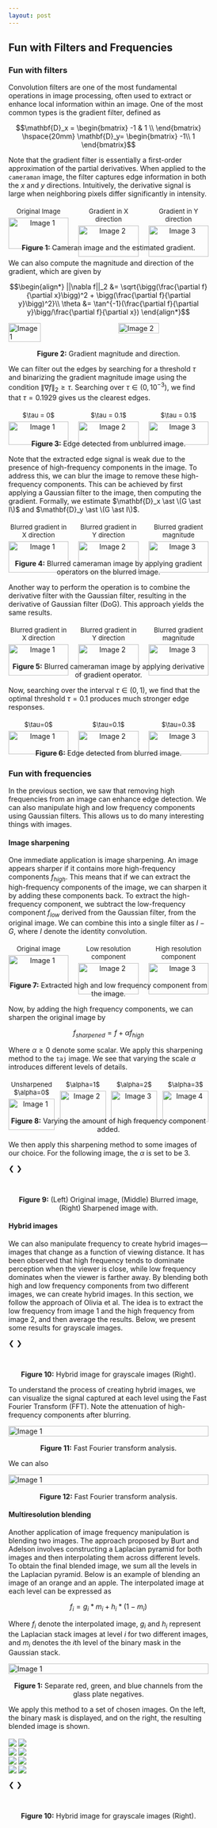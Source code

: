 ```yaml
---
layout: post
---
```


## Fun with Filters and Frequencies

### Fun with filters

Convolution filters are one of the most fundamental operations in image processing, often used to extract or enhance local information within an image. One of the most common types is the gradient filter, defined as

$$\mathbf{D}_x = \begin{bmatrix} -1 & 1 \\
\end{bmatrix} \hspace{20mm} \mathbf{D}_y= \begin{bmatrix}
-1\\
1
\end{bmatrix}$$

Note that the gradient filter is essentially a first-order approximation of the partial derivatives. When applied to the `cameraman` image, the filter captures edge information in both the $x$ and $y$ directions. Intuitively, the derivative signal is large when neighboring pixels differ significantly in intensity.

<div style="display: flex; justify-content: space-between;">
  <div style="text-align: center; width: 30%;">
    <p style="font-size: small; margin: 5px 0;">Original Image</p>
    <img src="{{ site.baseurl }}/assets/proj2_images/cameraman.jpg" alt="Image 1" style="width: 100%; height: auto;">
  </div>
  <div style="text-align: center; width: 30%;">
    <p style="font-size: small; margin: 5px 0;">Gradient in X direction</p>
    <img src="{{ site.baseurl }}/assets/proj2_images/cameraman_grad_x.jpg" alt="Image 2" style="width: 100%; height: auto;">
  </div>
  <div style="text-align: center; width: 30%;">
    <p style="font-size: small; margin: 5px 0;">Gradient in Y direction</p>
    <img src="{{ site.baseurl }}/assets/proj2_images/cameraman_grad_y.jpg" alt="Image 3" style="width: 100%; height: auto;">
  </div>
</div>
<p style="text-align: center; margin-top: 15px;"><strong>Figure 1:</strong> Cameran image and the estimated gradient.</p>


We can also compute the magnitude and direction of the gradient, which are given by

$$\begin{align*}
||\nabla f||_2 &= \sqrt{\bigg(\frac{\partial f}{\partial x}\bigg)^2 + \bigg(\frac{\partial f}{\partial y}\bigg)^2}\\
\theta &= \tan^{-1}(\frac{\partial f}{\partial y}\bigg/\frac{\partial f}{\partial x})
\end{align*}$$

<div style="display: flex; justify-content: space-between;">
  <img src="{{ site.baseurl }}/assets/proj2_images/cameraman_magnitude.jpg" alt="Image 1" style="width: 40%; height: auto;">
  <img src="{{ site.baseurl }}/assets/proj2_images/cameraman_grad_dir.jpg" alt="Image 2" style="width: 45%; height: auto;">
</div>
<p style="text-align: center; margin-top: 15px;"><strong>Figure 2:</strong> Gradient magnitude and direction.</p>

We can filter out the edges by searching for a threshold $\tau$ and binarizing the gradient magnitude image using the condition $\|\nabla f\|_2 \geq \tau$. Searching over $\tau \in (0, 10^{-3})$, we find that $\tau = 0.1929$ gives us the clearest edges. 

<div style="display: flex; justify-content: space-between;">
  <div style="text-align: center; width: 30%;">
    <p style="font-size: small; margin: 5px 0;"> $\tau = 0$ </p>
    <img src="{{ site.baseurl }}/assets/proj2_images/cameraman_unblurred_0.jpg" alt="Image 1" style="width: 100%; height: auto;">
  </div>
  <div style="text-align: center; width: 30%;">
    <p style="font-size: small; margin: 5px 0;"> $\tau = 0.1$ </p>
    <img src="{{ site.baseurl }}/assets/proj2_images/cameraman_unblurred_1.jpg" alt="Image 2" style="width: 100%; height: auto;">
  </div>
  <div style="text-align: center; width: 30%;">
    <p style="font-size: small; margin: 5px 0;"> $\tau = 0.1$ </p>
    <img src="{{ site.baseurl }}/assets/proj2_images/cameraman_unblurred_2.jpg" alt="Image 3" style="width: 100%; height: auto;">
  </div>
</div>
<p style="text-align: center; margin-top: 15px;"><strong>Figure 3:</strong> Edge detected from unblurred image.</p>

Note that the extracted edge signal is weak due to the presence of high-frequency components in the image. To address this, we can blur the image to remove these high-frequency components. This can be achieved by first applying a Gaussian filter to the image, then computing the gradient. Formally, we estimate $\mathbf{D}_x \ast \(G \ast I\)$ and $\mathbf{D}_y \ast \(G \ast I\)$.

<div style="display: flex; justify-content: space-between;">
  <div style="text-align: center; width: 30%;">
    <p style="font-size: small; margin: 5px 0;"> Blurred gradient in X direction </p>
    <img src="{{ site.baseurl }}/assets/proj2_images/cameraman_grad_blurred_x.jpg" alt="Image 1" style="width: 100%; height: auto;">
  </div>
  <div style="text-align: center; width: 30%;">
    <p style="font-size: small; margin: 5px 0;"> Blurred gradient in Y direction </p>
    <img src="{{ site.baseurl }}/assets/proj2_images/cameraman_grad_blurred_y.jpg" alt="Image 2" style="width: 100%; height: auto;">
  </div>
  <div style="text-align: center; width: 30%;">
    <p style="font-size: small; margin: 5px 0;"> Blurred gradient magnitude </p>
    <img src="{{ site.baseurl }}/assets/proj2_images/cameraman_blurred_magnitude.jpg" alt="Image 3" style="width: 100%; height: auto;">
  </div>
</div>
<p style="text-align: center; margin-top: 15px;"><strong>Figure 4:</strong> Blurred cameraman image by applying gradient operators on the blurred image.</p>

Another way to perform the operation is to combine the derivative filter with the Gaussian filter, resulting in the derivative of Gaussian filter (DoG). This approach yields the same results.

<div style="display: flex; justify-content: space-between;">
  <div style="text-align: center; width: 30%;">
    <p style="font-size: small; margin: 5px 0;"> Blurred gradient in X direction </p>
    <img src="{{ site.baseurl }}/assets/proj2_images/cameraman_grad_blurred_dog_x.jpg" alt="Image 1" style="width: 100%; height: auto;">
  </div>
  <div style="text-align: center; width: 30%;">
    <p style="font-size: small; margin: 5px 0;"> Blurred gradient in Y direction </p>
    <img src="{{ site.baseurl }}/assets/proj2_images/cameraman_grad_blurred_dog_y.jpg" alt="Image 2" style="width: 100%; height: auto;">
  </div>
  <div style="text-align: center; width: 30%;">
    <p style="font-size: small; margin: 5px 0;"> Blurred gradient magnitude </p>
    <img src="{{ site.baseurl }}/assets/proj2_images/cameraman_blurred_dog_magnitude.jpg" alt="Image 3" style="width: 100%; height: auto;">
  </div>
</div>
<p style="text-align: center; margin-top: 15px;"><strong>Figure 5:</strong> Blurred cameraman image by applying derivative of gradient operator.</p>

Now, searching over the interval $\tau \in (0, 1)$, we find that the optimal threshold $\tau=0.1$ produces much stronger edge responses.

<div style="display: flex; justify-content: space-between;">
  <div style="text-align: center; width: 30%;">
    <p style="font-size: small; margin: 5px 0;"> $\tau=0$ </p>
    <img src="{{ site.baseurl }}/assets/proj2_images/cameraman_blurred_0.jpg" alt="Image 1" style="width: 100%; height: auto;">
  </div>
  <div style="text-align: center; width: 30%;">
    <p style="font-size: small; margin: 5px 0;"> $\tau=0.1$ </p>
    <img src="{{ site.baseurl }}/assets/proj2_images/cameraman_blurred_1.jpg" alt="Image 2" style="width: 100%; height: auto;">
  </div>
  <div style="text-align: center; width: 30%;">
    <p style="font-size: small; margin: 5px 0;"> $\tau=0.3$ </p>
    <img src="{{ site.baseurl }}/assets/proj2_images/cameraman_blurred_2.jpg" alt="Image 3" style="width: 100%; height: auto;">
  </div>
</div>
<p style="text-align: center; margin-top: 15px;"><strong>Figure 6:</strong> Edge detected from blurred image.</p>

### Fun with frequencies

In the previous section, we saw that removing high frequencies from an image can enhance edge detection. We can also manipulate high and low frequency components using Gaussian filters. This allows us to do many interesting things with images.

#### Image sharpening

One immediate application is image sharpening. An image appears sharper if it contains more high-frequency components $f_{high}$. This means that if we can extract the high-frequency components of the image, we can sharpen it by adding these components back. To extract the high-frequency component, we subtract the low-frequency component $f_{low}$ derived from the Gaussian filter, from the original image. We can combine this into a single filter as $I - G$, where $I$ denote the identity convolution.

<div style="display: flex; justify-content: space-between;">
  <div style="text-align: center; width: 30%;">
    <p style="font-size: small; margin: 5px 0;">Original image</p>
    <img src="{{ site.baseurl }}/assets/proj2_images/taj.jpg" alt="Image 1" style="width: 100%; height: auto;">
  </div>
  <div style="text-align: center; width: 30%;">
    <p style="font-size: small; margin: 5px 0;">Low resolution component</p>
    <img src="{{ site.baseurl }}/assets/proj2_images/taj_low_freq.jpg" alt="Image 2" style="width: 100%; height: auto;">
  </div>
  <div style="text-align: center; width: 30%;">
    <p style="font-size: small; margin: 5px 0;">High resolution component</p>
    <img src="{{ site.baseurl }}/assets/proj2_images/tag_high_freq.jpg" alt="Image 3" style="width: 100%; height: auto;">
  </div>
</div>
<p style="text-align: center; margin-top: 15px;"><strong>Figure 7:</strong> Extracted high and low frequency component from the image.</p>

Now, by adding the high frequency components, we can sharpen the original image by 

$$f_{sharpened} = f + \alpha f_{high}$$

Where $\alpha\geq 0$ denote some scalar. We apply this sharpening method to the `taj` image. We see that varying the scale $\alpha$ introduces different levels of details. 

<div style="display: flex; justify-content: space-between;">
  <div style="text-align: center; width: 23%;">
    <p style="font-size: small; margin: 5px 0;">Unsharpened $\alpha=0$</p>
    <img src="{{ site.baseurl }}/assets/proj2_images/taj_enhanced_0.jpg" alt="Image 1" style="width: 100%; height: auto;">
  </div>
  <div style="text-align: center; width: 23%;">
    <p style="font-size: small; margin: 5px 0;">$\alpha=1$</p>
    <img src="{{ site.baseurl }}/assets/proj2_images/taj_enhanced_1.jpg" alt="Image 2" style="width: 100%; height: auto;">
  </div>
  <div style="text-align: center; width: 23%;">
    <p style="font-size: small; margin: 5px 0;">$\alpha=2$</p>
    <img src="{{ site.baseurl }}/assets/proj2_images/taj_enhanced_2.jpg" alt="Image 3" style="width: 100%; height: auto;">
  </div>
  <div style="text-align: center; width: 23%;">
    <p style="font-size: small; margin: 5px 0;">$\alpha=3$</p>
    <img src="{{ site.baseurl }}/assets/proj2_images/taj_enhanced_3.jpg" alt="Image 4" style="width: 100%; height: auto;">
  </div>
</div>
<p style="text-align: center; margin-top: 15px;"><strong>Figure 8:</strong> Varying the amount of high frequency component added.</p>

We then apply this sharpening method to some images of our choice. For the following image, the $\alpha$ is set to be $3$. 

<head>
<meta name="viewport" content="width=device-width, initial-scale=1">
<style>
* {box-sizing: border-box}
.mySlides1 {display: none}
.mySlides2 {display: none}
img {vertical-align: middle;}

/* Slideshow container */
.slideshow-container {
  max-width: 1000px;
  position: relative;
  margin: auto;
}

/* Container for side-by-side images */
.image-container {
  display: flex;                /* Use flexbox to arrange images side by side */
  justify-content: space-between; /* Ensure equal space between images */
  align-items: center;          /* Center images vertically if they have different heights */
}

.side-by-side-image {
  width: 32%;                   /* Adjust width to fit three images (less than 33.33%) */
  height: auto;                 /* Maintain aspect ratio */
  border: 2px solid #ccc;       /* Border around each image */
  box-sizing: border-box;       /* Include border in width calculation */
  margin-right: 1%;             /* Add small spacing between images */
}

/* Style for each side-by-side image */
.side-by-side-image-two {
  width: 48%;                   /* Adjust width as needed (less than 50% to fit both images in one row) */
  height: auto;                 /* Maintain aspect ratio */
  border: 2px solid #ccc;       /* Border around each image */
  box-sizing: border-box;       /* Include border in width calculation */
}


.side-by-side-image-four {
  width: 23%;                   /* Adjust width to fit four images */
  height: auto;                 /* Maintain aspect ratio */
  border: 2px solid #ccc;       /* Border around each image */
  box-sizing: border-box;       /* Include border in width calculation */
  margin-right: 1%;             /* Add small spacing between images */
}


/* Next & previous buttons */
.prev, .next {
  cursor: pointer;
  position: absolute;
  top: 50%;
  width: auto;
  padding: 16px;
  margin-top: -22px;
  color: white;
  font-weight: bold;
  font-size: 18px;
  transition: 0.6s ease;
  border-radius: 0 3px 3px 0;
  user-select: none;
}

/* Position the "next button" to the right */
.next {
  right: 0;
  border-radius: 3px 0 0 3px;
}

/* On hover, add a black background color with a little bit see-through */
.prev:hover, .next:hover {
  background-color: rgba(0,0,0,0.8);
}

/* The dots/bullets/indicators */
.dot1 {
  cursor: pointer;
  height: 15px;
  width: 15px;
  margin: 0 2px;
  background-color: #bbb;
  border-radius: 50%;
  display: inline-block;
  transition: background-color 0.6s ease;
}

.dot2 {
  cursor: pointer;
  height: 15px;
  width: 15px;
  margin: 0 2px;
  background-color: #bbb;
  border-radius: 50%;
  display: inline-block;
  transition: background-color 0.6s ease;
}

.dot3 {
  cursor: pointer;
  height: 15px;
  width: 15px;
  margin: 0 2px;
  background-color: #bbb;
  border-radius: 50%;
  display: inline-block;
  transition: background-color 0.6s ease;
}

.active, .dot:hover {
  background-color: #717171;
}

/* Fading animation */
.fade {
  animation-name: fade;
  animation-duration: 1.5s;
}

@keyframes fade {
  from {opacity: .4} 
  to {opacity: 1}
}
</style>
</head>

<div class="slideshow-container">

  <div class="mySlides1">
    <div class="image-container">
      <img src="{{ site.baseurl }}/assets/proj2_images/corgi.jpg" class="side-by-side-image">
      <img src="{{ site.baseurl }}/assets/proj2_images/corgi_blurred.jpg" class="side-by-side-image">
      <img src="{{ site.baseurl }}/assets/proj2_images/corgi_sharpened.jpg" class="side-by-side-image">
    </div>
  </div>

  <div class="mySlides1">
    <div class="image-container">
      <img src="{{ site.baseurl }}/assets/proj2_images/old.jpg" class="side-by-side-image">
      <img src="{{ site.baseurl }}/assets/proj2_images/old_blurred.jpg" class="side-by-side-image">
      <img src="{{ site.baseurl }}/assets/proj2_images/old_sharpened.jpg" class="side-by-side-image">
    </div>
  </div>

  <div class="mySlides1">
    <div class="image-container">
      <img src="{{ site.baseurl }}/assets/proj2_images/night.jpg" class="side-by-side-image">
      <img src="{{ site.baseurl }}/assets/proj2_images/night_blurred.jpg" class="side-by-side-image">
      <img src="{{ site.baseurl }}/assets/proj2_images/night_sharpened.jpg" class="side-by-side-image">
    </div>
  </div>

  <div class="mySlides1">
    <div class="image-container">
      <img src="{{ site.baseurl }}/assets/proj2_images/cell.jpg" class="side-by-side-image">
      <img src="{{ site.baseurl }}/assets/proj2_images/cell_blurred.jpg" class="side-by-side-image">
      <img src="{{ site.baseurl }}/assets/proj2_images/cell_sharpened.jpg" class="side-by-side-image">
    </div>
  </div>

  <div class="mySlides1">
    <div class="image-container">
      <img src="{{ site.baseurl }}/assets/proj2_images/sculpture.jpg" class="side-by-side-image">
      <img src="{{ site.baseurl }}/assets/proj2_images/sculpture_blurred.jpg" class="side-by-side-image">
      <img src="{{ site.baseurl }}/assets/proj2_images/sculpture_sharpened.jpg" class="side-by-side-image">
    </div>
  </div>

  <a class="prev" onclick="plusSlides(-1, 0)">❮</a>
  <a class="next" onclick="plusSlides(1, 0)">❯</a>

</div>
<br>

<div style="text-align:center">
  <span class="dot1" onclick="currentSlide(1, 0)"></span> 
  <span class="dot1" onclick="currentSlide(2, 0)"></span> 
  <span class="dot1" onclick="currentSlide(3, 0)"></span> 
  <span class="dot1" onclick="currentSlide(4, 0)"></span> 
  <span class="dot1" onclick="currentSlide(5, 0)"></span> 
</div>
<p style="text-align: center; margin-top: 15px;"><strong>Figure 9:</strong> (Left) Original image, (Middle) Blurred image, (Right) Sharpened image with.</p>

#### Hybrid images

We can also manipulate frequency to create hybrid images—images that change as a function of viewing distance. It has been observed that high frequency tends to dominate perception when the viewer is close, while low frequency dominates when the viewer is farther away. By blending both high and low frequency components from two different images, we can create hybrid images. In this section, we follow the approach of Olivia et al. The idea is to extract the low frequency from image 1 and the high frequency from image 2, and then average the results. Below, we present some results for grayscale images.

<div class="slideshow-container">
  <div class="mySlides2">
    <div class="image-container">
      <img src="{{ site.baseurl }}/assets/proj2_images/young_self.jpg" class="side-by-side-image">
      <img src="{{ site.baseurl }}/assets/proj2_images/old_self.jpg" class="side-by-side-image">
      <img src="{{ site.baseurl }}/assets/proj2_images/young_and_old.jpg" class="side-by-side-image">
    </div>
  </div>

  <div class="mySlides2">
    <div class="image-container">
      <img src="{{ site.baseurl }}/assets/proj2_images/raccoon.jpg" class="side-by-side-image">
      <img src="{{ site.baseurl }}/assets/proj2_images/panda.jpg" class="side-by-side-image">
      <img src="{{ site.baseurl }}/assets/proj2_images/raccoon_and_panda.jpg" class="side-by-side-image">
    </div>
  </div>

  <div class="mySlides2">
    <div class="image-container">
      <img src="{{ site.baseurl }}/assets/proj2_images/isaac.jpg" class="side-by-side-image">
      <img src="{{ site.baseurl }}/assets/proj2_images/bull.jpg" class="side-by-side-image">
      <img src="{{ site.baseurl }}/assets/proj2_images/isaac_and_bull.jpg" class="side-by-side-image">
    </div>
  </div>

  <a class="prev" onclick="plusSlides(-1, 1)">❮</a>
  <a class="next" onclick="plusSlides(1, 1)">❯</a>

</div>
<br>

<div style="text-align:center">
  <span class="dot2" onclick="currentSlide(1, 1)"></span> 
  <span class="dot2" onclick="currentSlide(2, 1)"></span> 
  <span class="dot2" onclick="currentSlide(3, 1)"></span> 
</div>
<p style="text-align: center; margin-top: 15px;"><strong>Figure 10:</strong> Hybrid image for grayscale images (Right).</p>

To understand the process of creating hybrid images, we can visualize the signal captured at each level using the Fast Fourier Transform (FFT). Note the attenuation of high-frequency components after blurring.

<div style="display: flex; justify-content: center;">
  <img src="{{ site.baseurl }}/assets/proj2_images/fft.png" alt="Image 1" style="width: 100%; height: auto;">
</div>
<p style="text-align: center; margin-top: 15px;"><strong>Figure 11:</strong> Fast Fourier transform analysis.</p>

We can also

<div style="display: flex; justify-content: center;">
  <img src="{{ site.baseurl }}/assets/proj2_images/hybrid.png" alt="Image 1" style="width: 100%; height: auto;">
</div>
<p style="text-align: center; margin-top: 15px;"><strong>Figure 12:</strong> Fast Fourier transform analysis.</p>

#### Multiresolution blending

Another application of image frequency manipulation is blending two images. The approach proposed by Burt and Adelson involves constructing a Laplacian pyramid for both images and then interpolating them across different levels. To obtain the final blended image, we sum all the levels in the Laplacian pyramid. Below is an example of blending an image of an orange and an apple. The interpolated image at each level can be expressed as

$$f_{i} = g_i * m_i + h_i * (1-m_i)$$

Where $f_i$ denote the interpolated image, $g_i$ and $h_i$ represent the Laplacian stack images at level $i$ for two different images, and $m_i$ denotes the $i$th level of the binary mask in the Gaussian stack.

<div style="display: flex; justify-content: center;">
  <img src="{{ site.baseurl }}/assets/proj2_images/laplacian.png" alt="Image 1" style="width: 100%; height: auto;">
</div>
<p style="text-align: center; margin-top: 15px;"><strong>Figure 1:</strong> Separate red, green, and blue channels from the glass plate negatives.</p>

We apply this method to a set of chosen images. On the left, the binary mask is displayed, and on the right, the resulting blended image is shown.

<div class="slideshow-container">
  <div class="mySlides3">
    <div class="image-container">
      <img src="{{ site.baseurl }}/assets/proj2_images/sun_and_moon_mask.jpg" class="side-by-side-image-two">
      <img src="{{ site.baseurl }}/assets/proj2_images/sun_and_moon.jpg" class="side-by-side-image-two">
    </div>
  </div>

  <div class="mySlides3">
    <div class="image-container">
      <img src="{{ site.baseurl }}/assets/proj2_images/birdcream_mask.jpg" class="side-by-side-image-two">
      <img src="{{ site.baseurl }}/assets/proj2_images/birdcream.jpg" class="side-by-side-image-two">
    </div>
  </div>

  <div class="mySlides3">
    <div class="image-container">
      <img src="{{ site.baseurl }}/assets/proj2_images/capiger_mask.jpg" class="side-by-side-image-two">
      <img src="{{ site.baseurl }}/assets/proj2_images/capiger.jpg" class="side-by-side-image-two">
    </div>
  </div>

  <div class="mySlides3">
    <div class="image-container">
      <img src="{{ site.baseurl }}/assets/proj2_images/vincent_flower_mask.jpg" class="side-by-side-image-two">
      <img src="{{ site.baseurl }}/assets/proj2_images/vincent_flower.jpg" class="side-by-side-image-two">
    </div>
  </div>

  <a class="prev" onclick="plusSlides(-1, 2)">❮</a>
  <a class="next" onclick="plusSlides(1, 2)">❯</a>

</div>
<br>

<div style="text-align:center">
  <span class="dot3" onclick="currentSlide(1, 2)"></span> 
  <span class="dot3" onclick="currentSlide(2, 2)"></span> 
  <span class="dot3" onclick="currentSlide(3, 2)"></span> 
  <span class="dot3" onclick="currentSlide(4, 2)"></span> 
</div>
<p style="text-align: center; margin-top: 15px;"><strong>Figure 10:</strong> Hybrid image for grayscale images (Right).</p>

<script>
let slideIndex = [1, 1, 1];
let slideId = ["mySlides1", "mySlides2", "mySlides3"]
showSlides(1, 0);
showSlides(1, 1);
showSlides(1, 2);

function currentSlide(n, no) {
  showSlides(slideIndex[no] = n, no);
}

function plusSlides(n, no) {
  showSlides(slideIndex[no] += n, no);
}

function showSlides(n, no) {
  let i;
  let slides = document.getElementsByClassName(slideId[no]);
  let dots = document.getElementsByClassName("dot" + (no + 1)); // Assuming you have separate dot classes for each slider
  
  if (n > slides.length) {slideIndex[no] = 1}    
  if (n < 1) {slideIndex[no] = slides.length}
  
  // Hide all slides for the specific slider
  for (i = 0; i < slides.length; i++) {
    slides[i].style.display = "none";  
  }
  
  // Remove "active" class from all dots for the specific slider
  for (i = 0; i < dots.length; i++) {
    dots[i].className = dots[i].className.replace(" active", "");
  }
  slides[slideIndex[no] - 1].style.display = "block";  
  dots[slideIndex[no] - 1].className += " active";
}
</script>





